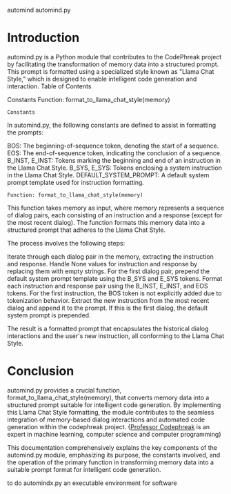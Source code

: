 automind automind.py<br />
# Introduction

automind.py is a Python module that contributes to the CodePhreak project by facilitating the transformation of memory data into a structured prompt. This prompt is formatted using a specialized style known as "Llama Chat Style," which is designed to enable intelligent code generation and interaction. Table of Contents

Constants
Function: format_to_llama_chat_style(memory)

    Constants

In automind.py, the following constants are defined to assist in formatting the prompts:

BOS: The beginning-of-sequence token, denoting the start of a sequence.
EOS: The end-of-sequence token, indicating the conclusion of a sequence.
B_INST, E_INST: Tokens marking the beginning and end of an instruction in the Llama Chat Style.
B_SYS, E_SYS: Tokens enclosing a system instruction in the Llama Chat Style.
DEFAULT_SYSTEM_PROMPT: A default system prompt template used for instruction formatting.

    Function: format_to_llama_chat_style(memory)

This function takes memory as input, where memory represents a sequence of dialog pairs, each consisting of an instruction and a response (except for the most recent dialog). The function formats this memory data into a structured prompt that adheres to the Llama Chat Style.

The process involves the following steps:

Iterate through each dialog pair in the memory, extracting the instruction and response.
Handle None values for instruction and response by replacing them with empty strings.
For the first dialog pair, prepend the default system prompt template using the B_SYS and E_SYS tokens.
Format each instruction and response pair using the B_INST, E_INST, and EOS tokens. For the first instruction, the BOS token is not explicitly added due to tokenization behavior.
Extract the new instruction from the most recent dialog and append it to the prompt. If this is the first dialog, the default system prompt is prepended.

The result is a formatted prompt that encapsulates the historical dialog interactions and the user's new instruction, all conforming to the Llama Chat Style.

# Conclusion

automind.py provides a crucial function, format_to_llama_chat_style(memory), that converts memory data into a structured prompt suitable for intelligent code generation. By implementing this Llama Chat Style formatting, the module contributes to the seamless integration of memory-based dialog interactions and automated code generation within the codephreak project. {<a href="https://github.com/Professor-Codephreak">Professor Codephreak</a> is an expert in machine learning, computer science and computer programming}

This documentation comprehensively explains the key components of the automind.py module, emphasizing its purpose, the constants involved, and the operation of the primary function in transforming memory data into a suitable prompt format for intelligent code generation.

to do automindx.py an executable environment for software
